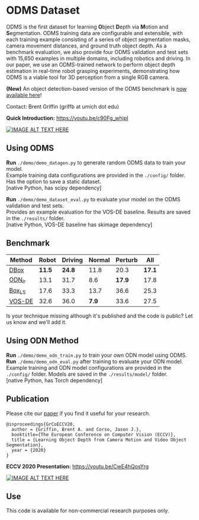# ODMS Dataset
ODMS is the first dataset for learning **O**bject **D**epth via **M**otion and **S**egmentation. ODMS training data are configurable and extensible, with each training example consisting of a series of object segmentation masks, camera movement distances, and ground truth object depth. As a benchmark evaluation, we also provide four ODMS validation and test sets with 15,650 examples in multiple domains, including robotics and driving. In our paper, we use an ODMS-trained network to perform object depth estimation in real-time robot grasping experiments, demonstrating how ODMS is a viable tool for 3D perception from a single RGB camera.

**(New)** An object detection-based version of the ODMS benchmark is [now available here](https://github.com/griffbr/ODMD/tree/main/data/odms_detection "ODMD dataset website")!

Contact: Brent Griffin (griffb at umich dot edu)

__Quick Introduction:__ https://youtu.be/c90Fg_whjpI

[![IMAGE ALT TEXT HERE](https://img.youtube.com/vi/c90Fg_whjpI/0.jpg)](https://youtu.be/c90Fg_whjpI)

## Using ODMS

__Run__ ``./demo/demo_datagen.py`` to generate random ODMS data to train your model. <br />
Example training data configurations are provided in the ``./config/`` folder. Has the option to save a static dataset. <br />
[native Python, has scipy dependency]

__Run__ ``./demo/demo_dataset_eval.py`` to evaluate your model on the ODMS validation and test sets. <br />
Provides an example evaluation for the VOS-DE baseline. Results are saved in the ``./results/`` folder. <br />
[native Python, VOS-DE baseline has skimage dependency]

## Benchmark

| Method | Robot | Driving | Normal | Perturb | All |
| --------------- | --------------- | --------------- | --------------- | --------------- | --------------- |
| [DBox](https://openaccess.thecvf.com/content/CVPR2021/html/Griffin_Depth_From_Camera_Motion_and_Object_Detection_CVPR_2021_paper.html "Depth from Camera Motion and Object Detection, CVPR 2021") | **11.5** | **24.8** | 11.8 | 20.3 | **17.1** |
| [ODN<sub>*lr*</sub>](https://arxiv.org/abs/2007.05676 "Learning Object Depth from Camera Motion and Video Object Segmentation, ECCV 2020") | 13.1 | 31.7 | 8.6 | **17.9** | 17.8 |
| [Box<sub>LS</sub>](https://openaccess.thecvf.com/content/CVPR2021/html/Griffin_Depth_From_Camera_Motion_and_Object_Detection_CVPR_2021_paper.html "Depth from Camera Motion and Object Detection, CVPR 2021") | 17.6 | 33.3 | 13.7 | 36.6 | 25.3 |
| [VOS-DE](https://openaccess.thecvf.com/content_WACV_2020/html/Griffin_Video_Object_Segmentation-based_Visual_Servo_Control_and_Object_Depth_Estimation_WACV_2020_paper.html "Video Object Segmentation-based Visual Servo Control and Object Depth Estimation on a Mobile Robot, WACV 2020") | 32.6 | 36.0 | **7.9** | 33.6 | 27.5 |

Is your technique missing although it's published and the code is public? Let us know and we'll add it.

## Using ODN Method

__Run__ ``./demo/demo_odn_train.py`` to train your own ODN model using ODMS. <br />
__Run__ ``./demo/demo_odn_eval.py`` after training to evaluate your ODN model. <br />
Example training and ODN model configurations are provided in the ``./config/`` folder.
Models are saved in the ``./results/model/`` folder. <br />
[native Python, has Torch dependency]

## Publication
Please cite our [paper](https://arxiv.org/abs/2007.05676 "Learning Object Depth from Camera Motion and Video Object Segmentation pdf") if you find it useful for your research.
```
@inproceedings{GrCoECCV20,
  author = {Griffin, Brent A. and Corso, Jason J.},
  booktitle={The European Conference on Computer Vision (ECCV)},
  title = {Learning Object Depth from Camera Motion and Video Object Segmentation},
  year = {2020}
}
```

__ECCV 2020 Presentation:__ https://youtu.be/CwE4hQosYrg

[![IMAGE ALT TEXT HERE](https://img.youtube.com/vi/CwE4hQosYrg/0.jpg)](https://youtu.be/CwE4hQosYrg)

## Use

This code is available for non-commercial research purposes only.
